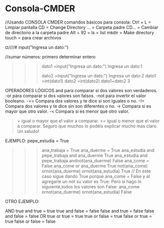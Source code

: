 # Consola-CMDER
//Usando CONSOLA CMDER 
comandos básicos para consola:
Ctrl + L = Limpiar pantalla
CD = Change Directory
… = Carpeta padre
CD… = Cambiar de directorio a la carpeta padre
Alt + 92 =
ls = list
mkdir = Make directory
touch = para crear archivos

¤////#
input("Ingresa un dato:")

//sumar números:
primero determinar entero
>>> dato1 =input("Ingresa un dato:")
Ingresa un dato:1
>>>
>>> dato2 =input("Ingresa un dato:")
Ingresa un dato:2
>>> dato1 =int(dato1)
>>> dato2 =int(dato2)
>>> dato1+dato2
3

OPERADORES LÓGICOS
and para comparar si dos valores son verdaderos.
-or para comparar si dos valores son falsos.
-not para invertir el valor booleano.
-== Compara dos valores y te dice si son iguales o no.
-!= Compara dos valores y te dice sin son diferentes o no.
-> Compara si es mayor que otro valor.
-< Compara si es menor que otro valor.
>= igual o mayor que el valor a comparar.
<= igual o menor que el valor a comparar.
Seguro que muchos lo podéis explicar mucho mas claro. Un saludo!

EJEMPLO:
pepe_estudia = True
>>> ana_trabaja = True
>>> ana_duerme = True
>>> ana_estudia and pepe_trabaja and ana_duerme
True
>>> ana_estudia and pepe_trabaja andnot(ana_duerme)
False
>>> ana_come = False
>>> ana_come or ana_duerme
True
>>> not(ana_come) ornot(ana_duerme) ornot(ana_estudia)
True
// En este caso sigue dando True porque ana_come = False y al agregarle un not su valor es True.
Pero si hago lo siguiente,todos los valores son False:
>>> ana_come ornot(ana_duerme) ornot(ana_estudia)
False

OTRO EJEMPLO:

AND
true and true = true
true and false = false
false and true = false
false and false = false
OR
true or true = true
true or false = true
false or true = true
false or false = false

